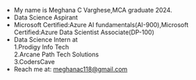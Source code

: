 - My name is Meghana C Varghese,MCA graduate 2024.
- Data Science Aspirant
- Microsoft Certified:Azure AI fundamentals(AI-900),Microsoft Certified:Azure Data Scientist Associate(DP-100)
- Data Science Intern at   
  1.Prodigy Info Tech  
  2.Arcane Path Tech Solutions  
  3.CodersCave
- Reach me at: meghanac118@gmail.com

<!---
MeghanaCVarghese/MeghanaCVarghese is a ✨ special ✨ repository because its `README.md` (this file) appears on your GitHub profile.
You can click the Preview link to take a look at your changes.
--->
